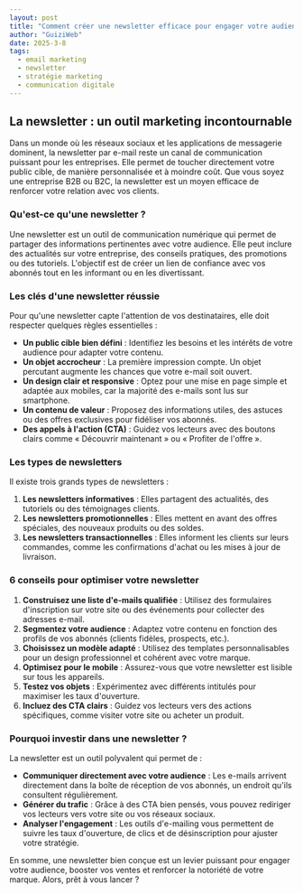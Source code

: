 ```yaml
---
layout: post
title: "Comment créer une newsletter efficace pour engager votre audience"
author: "GuiziWeb"
date: 2025-3-8
tags:
  - email marketing
  - newsletter
  - stratégie marketing
  - communication digitale
---
```


## La newsletter : un outil marketing incontournable

Dans un monde où les réseaux sociaux et les applications de messagerie dominent, la newsletter par e-mail reste un canal de communication puissant pour les entreprises. Elle permet de toucher directement votre public cible, de manière personnalisée et à moindre coût. Que vous soyez une entreprise B2B ou B2C, la newsletter est un moyen efficace de renforcer votre relation avec vos clients.

### **Qu'est-ce qu'une newsletter ?**

Une newsletter est un outil de communication numérique qui permet de partager des informations pertinentes avec votre audience. Elle peut inclure des actualités sur votre entreprise, des conseils pratiques, des promotions ou des tutoriels. L'objectif est de créer un lien de confiance avec vos abonnés tout en les informant ou en les divertissant.

### **Les clés d'une newsletter réussie**

Pour qu'une newsletter capte l'attention de vos destinataires, elle doit respecter quelques règles essentielles :

- **Un public cible bien défini** : Identifiez les besoins et les intérêts de votre audience pour adapter votre contenu.
- **Un objet accrocheur** : La première impression compte. Un objet percutant augmente les chances que votre e-mail soit ouvert.
- **Un design clair et responsive** : Optez pour une mise en page simple et adaptée aux mobiles, car la majorité des e-mails sont lus sur smartphone.
- **Un contenu de valeur** : Proposez des informations utiles, des astuces ou des offres exclusives pour fidéliser vos abonnés.
- **Des appels à l'action (CTA)** : Guidez vos lecteurs avec des boutons clairs comme « Découvrir maintenant » ou « Profiter de l'offre ».

### **Les types de newsletters**

Il existe trois grands types de newsletters :

1. **Les newsletters informatives** : Elles partagent des actualités, des tutoriels ou des témoignages clients.
2. **Les newsletters promotionnelles** : Elles mettent en avant des offres spéciales, des nouveaux produits ou des soldes.
3. **Les newsletters transactionnelles** : Elles informent les clients sur leurs commandes, comme les confirmations d'achat ou les mises à jour de livraison.

### **6 conseils pour optimiser votre newsletter**

1. **Construisez une liste d'e-mails qualifiée** : Utilisez des formulaires d'inscription sur votre site ou des événements pour collecter des adresses e-mail.
2. **Segmentez votre audience** : Adaptez votre contenu en fonction des profils de vos abonnés (clients fidèles, prospects, etc.).
3. **Choisissez un modèle adapté** : Utilisez des templates personnalisables pour un design professionnel et cohérent avec votre marque.
4. **Optimisez pour le mobile** : Assurez-vous que votre newsletter est lisible sur tous les appareils.
5. **Testez vos objets** : Expérimentez avec différents intitulés pour maximiser les taux d'ouverture.
6. **Incluez des CTA clairs** : Guidez vos lecteurs vers des actions spécifiques, comme visiter votre site ou acheter un produit.

### **Pourquoi investir dans une newsletter ?**

La newsletter est un outil polyvalent qui permet de :

- **Communiquer directement avec votre audience** : Les e-mails arrivent directement dans la boîte de réception de vos abonnés, un endroit qu'ils consultent régulièrement.
- **Générer du trafic** : Grâce à des CTA bien pensés, vous pouvez rediriger vos lecteurs vers votre site ou vos réseaux sociaux.
- **Analyser l'engagement** : Les outils d'e-mailing vous permettent de suivre les taux d'ouverture, de clics et de désinscription pour ajuster votre stratégie.

En somme, une newsletter bien conçue est un levier puissant pour engager votre audience, booster vos ventes et renforcer la notoriété de votre marque. Alors, prêt à vous lancer ?
